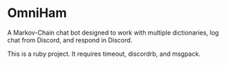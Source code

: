 # OmniHam
A Markov-Chain chat bot designed to work with multiple dictionaries, log chat from Discord, and respond in Discord.  
  
This is a ruby project. It requires timeout, discordrb, and msgpack.
